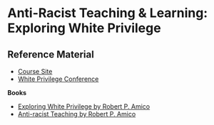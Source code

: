 # Anti-Racist Teaching & Learning: Exploring White Privilege

## Reference Material
- [Course Site](https://sites.google.com/site/robertpamicohomepage/worldviews-appendices)
- [White Privilege Conference](http://www.whiteprivilegeconference.com/)

**Books**
- [Exploring White Privilege by Robert P. Amico](https://www.amazon.com/Exploring-Privilege-Critical-Viewpoints-Society/dp/113821308X/ref=pd_sbs_14_1?_encoding=UTF8&pd_rd_i=113821308X&pd_rd_r=0N2S5VBM5MQ12Q7Y9MBW&pd_rd_w=WMIch&pd_rd_wg=9g77U&psc=1&refRID=0N2S5VBM5MQ12Q7Y9MBW)
- [Anti-racist Teaching by Robert P. Amico](https://www.amazon.com/Anti-Racist-Teaching-Critical-Viewpoints-Society/dp/1612058833/ref=sr_1_fkmr2_2?ie=UTF8&qid=1496687716&sr=8-2-fkmr2&keywords=author+robert+p.+amico)
